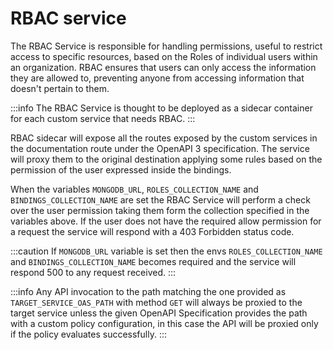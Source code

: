 # RBAC service

The RBAC Service is responsible for handling permissions, useful to restrict access to specific resources, based on the Roles of individual users within an organization. RBAC ensures that users can only access the information they are allowed to, preventing anyone from accessing information that doesn't pertain to them.

:::info
The RBAC Service is thought to be deployed as a sidecar container for each custom service that needs RBAC.
:::

RBAC sidecar will expose all the routes exposed by the custom services in the documentation route under the OpenAPI 3 specification. The service will proxy them to the original destination applying some rules based on the permission of the user expressed inside the bindings.

When the variables `MONGODB_URL`, `ROLES_COLLECTION_NAME` and `BINDINGS_COLLECTION_NAME` are set the RBAC Service will perform a check over the user permission taking them form the collection specified in the variables above. If the user does not have the required allow permission for a request the service will respond with a 403 Forbidden status code.

:::caution
If `MONGODB_URL` variable is set then the envs  `ROLES_COLLECTION_NAME` and `BINDINGS_COLLECTION_NAME` becomes required and the service will respond 500 to any request received.
:::

:::info
Any API invocation to the path matching the one provided as `TARGET_SERVICE_OAS_PATH` with method `GET` will always be proxied to the target service unless the given OpenAPI Specification provides the path with a custom policy configuration, in this case the API will be proxied only if the policy evaluates successfully.
:::
